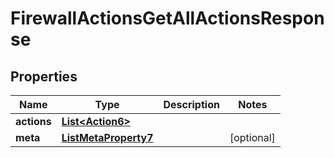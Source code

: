 

# FirewallActionsGetAllActionsResponse


## Properties

| Name | Type | Description | Notes |
|------------ | ------------- | ------------- | -------------|
|**actions** | [**List&lt;Action6&gt;**](Action6.md) |  |  |
|**meta** | [**ListMetaProperty7**](ListMetaProperty7.md) |  |  [optional] |



